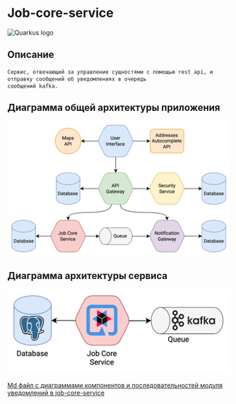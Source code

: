 # Job-core-service

![Quarkus logo](https://quarkus.io/assets/images/quarkus_logo_horizontal_rgb_600px_reverse.png)

## Описание
    Сервис, отвечающий за управление сущностями с помощью rest api, и отправку сообщений об уведомлениях в очередь
    сообщений kafka.

## Диаграмма общей архитектуры приложения
![Общая архитектура](./docs/general_architecture.png)

## Диаграмма архитектуры сервиса
![Архитектура сервиса](./docs/architecture.png)

[Md файл с диаграммами компонентов и последовательностей модуля уведомлений в job-core-service](./docs/Notification_module_in_Job-Core-Service.md)
